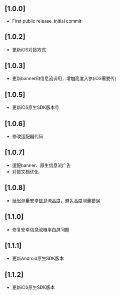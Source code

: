 ## [1.0.0]
- First public release. initial commit 


## [1.0.2]
- 更新iOS对接方式

## [1.0.3]
- 更新banner和信息流调用，增加高度入参(iOS需要传)

## [1.0.5]
- 更新iOS原生SDK版本号

## [1.0.6]
- 修改适配器代码

## [1.0.7]
- 适配banner、原生信息流广告
- 对接文档优化

## [1.0.8]
- 延迟测量安卓信息流高度，避免高度测量错误

## [1.1.0]
- 修复安卓信息流概率白屏问题

## [1.1.1]
- 更新Android原生SDK版本

## [1.1.2]
- 更新iOS原生SDK版本